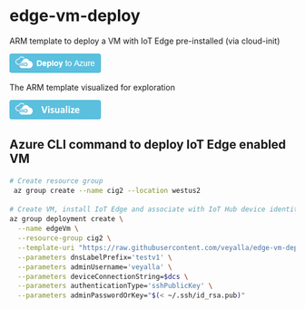 # edge-vm-deploy
ARM template to deploy a VM with IoT Edge pre-installed (via cloud-init)

<a href="https://portal.azure.com/#create/Microsoft.Template/uri/https%3A%2F%2Fraw.githubusercontent.com%2Fveyalla%2Fedge-vm-deploy%2Fmaster%2FedgeDeploy.json" target="_blank">
    <img src="https://raw.githubusercontent.com/Azure/azure-quickstart-templates/master/1-CONTRIBUTION-GUIDE/images/deploytoazure.png" />
</a>

The ARM template visualized for exploration

<a href="http://armviz.io/#/?load=https%3A%2F%2Fraw.githubusercontent.com%2Fveyalla%2Fedge-vm-deploy%2Fmaster%2FedgeDeploy.json" target="_blank">
    <img src="https://raw.githubusercontent.com/Azure/azure-quickstart-templates/master/1-CONTRIBUTION-GUIDE/images/visualizebutton.png" /></a>

## Azure CLI command to deploy IoT Edge enabled VM

```bash
# Create resource group
 az group create --name cig2 --location westus2

# Create VM, install IoT Edge and associate with IoT Hub device identity
az group deployment create \
  --name edgeVm \
  --resource-group cig2 \
  --template-uri "https://raw.githubusercontent.com/veyalla/edge-vm-deploy/master/edgeDeploy.json" \
  --parameters dnsLabelPrefix='testv1' \
  --parameters adminUsername='veyalla' \
  --parameters deviceConnectionString=$dcs \
  --parameters authenticationType='sshPublicKey' \
  --parameters adminPasswordOrKey="$(< ~/.ssh/id_rsa.pub)"
```
